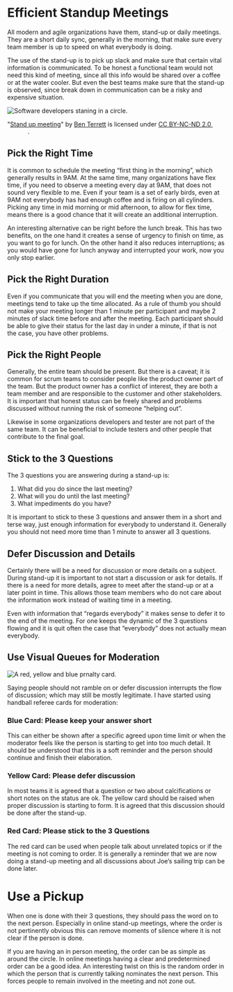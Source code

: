 
# Efficient Standup Meetings

All modern and agile organizations have them, stand-up or daily meetings. They
are a short daily sync, generally in the morning, that make sure every team
member is up to speed on what everybody is doing.

The use of the stand-up is to pick up slack and make sure that certain vital
information is communicated. To be honest a functional team would not need this
kind of meeting, since all this info would be shared over a coffee or at the
water cooler. But even the best teams make sure that the stand-up is observed,
since break down in communication can be a risky and expensive situation.

<img src="/media/2022-08/standup.jpg" class="img-responsive" alt="Software developers staning in a circle.">

<p class="attribution">"<a target="_blank" rel="noopener noreferrer" href="https://www.flickr.com/photos/93801304@N00/6762349663">Stand up meeting</a>" by <a target="_blank" rel="noopener noreferrer" href="https://www.flickr.com/photos/93801304@N00">Ben Terrett</a> is licensed under <a target="_blank" rel="noopener noreferrer" href="https://creativecommons.org/licenses/by-nc-nd/2.0/?ref=openverse">CC BY-NC-ND 2.0 <img src="https://mirrors.creativecommons.org/presskit/icons/cc.svg" style="height: 1em; margin-right: 0.125em; display: inline;"></img><img src="https://mirrors.creativecommons.org/presskit/icons/by.svg" style="height: 1em; margin-right: 0.125em; display: inline;"></img><img src="https://mirrors.creativecommons.org/presskit/icons/nc.svg" style="height: 1em; margin-right: 0.125em; display: inline;"></img><img src="https://mirrors.creativecommons.org/presskit/icons/nd.svg" style="height: 1em; margin-right: 0.125em; display: inline;"></img></a>. </p>

<!--more-->

## Pick the Right Time

It is common to schedule the meeting “first thing in the morning”, which
generally results in 9AM. At the same time, many organizations have flex time,
if you need to observe a meeting every day at 9AM, that does not sound very
flexible to me. Even if your team is a set of early birds, even at 9AM not
everybody has had enough coffee and is firing on all cylinders. Picking any
time in mid morning or mid afternoon, to allow for flex time, means there is
a good chance that it will create an additional interruption.

An interesting alternative can be right before the lunch break. This has two
benefits, on the one hand it creates a sense of urgency to finish on time, as
you want to go for lunch. On the other hand it also reduces interruptions; as
you would have gone for lunch anyway and interrupted your work, now you only
stop earlier.

## Pick the Right Duration

Even if you communicate that you will end the meeting when you are done,
meetings tend to take up the time allocated. As a rule of thumb you should
not make your meeting longer than 1 minute per participant and maybe 2 minutes
of slack time before and after the meeting. Each participant should be able to
give their status for the last day in under a minute, if that is not the case,
you have other problems.

## Pick the Right People

Generally, the entire team should be present. But there is a caveat; it is
common for scrum  teams to consider people like the product owner part of the
team. But the product owner has a conflict of interest, they are both a team
member and are responsible to the customer and other stakeholders. It is
important that honest status can be freely shared and problems discussed
without running the risk of someone “helping out”.

Likewise in some organizations developers and tester are not part of the same
team. It can be beneficial to include testers and other people that contribute
to the final goal.

## Stick to the 3 Questions

The 3 questions you are answering during a stand-up is:

1. What did you do since the last meeting?
2. What will you do until the last meeting?
3. What impediments do you have?

It is important to stick to these 3 questions and answer them in a short and
terse way, just enough information for everybody to understand it. Generally
you should not need more time than 1 minute to answer all 3 questions.

## Defer Discussion and Details

Certainly there will be a need for discussion or more details on a subject.
During stand-up it is important to not start a discussion or ask for details.
If there is a need for more details, agree to meet after the stand-up or at a
later point in time. This allows those team members who do not care about the
information work instead of waiting time in a meeting.

Even with information that “regards everybody” it makes sense to defer it to
the end of the meeting. For one keeps the dynamic of the 3 questions flowing
and it is quit often the case that “everybody” does not actually mean everybody.

## Use Visual Queues for Moderation

<img src="/media/2022-08/handball-cards.jpg" class="img-responsive" alt="A red, yellow and blue prnalty card.">

Saying people should not ramble on or defer discussion interrupts the flow of
discussion; which may still be mostly legitimate. I have started using handball
referee cards for moderation:

### Blue Card: Please keep your answer short

This can either be shown after a specific agreed upon time limit or when the
moderator feels like the person is starting to get into too much detail. It
should be understood that this is a soft reminder and the person should continue
and finish their elaboration.

### Yellow Card: Please defer discussion

In most teams it is agreed that a question or two about calcifications or short
notes on the status are ok. The yellow card should be raised when proper
discussion is starting to form. It is agreed that this discussion should be
done after the stand-up.

### Red Card: Please stick to the 3 Questions

The red card can be used when people talk about unrelated topics or if the
meeting is not coming to order. It is generally a reminder that we are now
doing a stand-up meeting and all discussions about Joe’s sailing trip can be
done later.

# Use a Pickup

When one is done with their 3 questions, they should pass the word on to the
next person. Especially in online stand-up meetings, where the order is not
pertinently obvious this can remove moments of silence where it is not clear if
the person is done.

If you are having an in person meeting, the order can be as simple as around
the circle. In online meetings having a clear and predetermined order can be a
good idea. An interesting twist on this is the random order in which the person
that is currently talking nominates the next person. This forces people to
remain involved in the meeting and not zone out.
